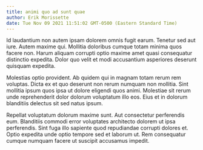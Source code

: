 ```yaml
---
title: animi quo ad sunt quae
author: Erik Morissette
date: Tue Nov 09 2021 11:51:02 GMT-0500 (Eastern Standard Time)
---
```

Id laudantium non autem ipsam dolorem omnis fugit earum. Tenetur sed aut iure. Autem maxime qui. Mollitia doloribus cumque totam minima quos facere non. Harum aliquam corrupti optio maxime amet quasi consequatur distinctio expedita. Dolor quo velit et modi accusantium asperiores deserunt quisquam expedita.

 Molestias optio provident. Ab quidem qui in magnam totam rerum rem voluptas. Dicta ex et quo deserunt non rerum numquam non mollitia. Sint mollitia ipsum quos ipsa ut dolore eligendi quos animi. Molestiae sit rerum unde reprehenderit dolor dolorum voluptatum illo eos. Eius et in dolorum blanditiis delectus sit sed natus ipsum.

 Repellat voluptatum dolorum maxime sunt. Aut consectetur perferendis eum. Blanditiis commodi error voluptates architecto dolorem ut ipsa perferendis. Sint fuga illo sapiente quod repudiandae corrupti dolores et. Optio expedita unde optio tempore sed et laborum ut. Rem consequatur cumque numquam facere ut suscipit accusamus impedit.